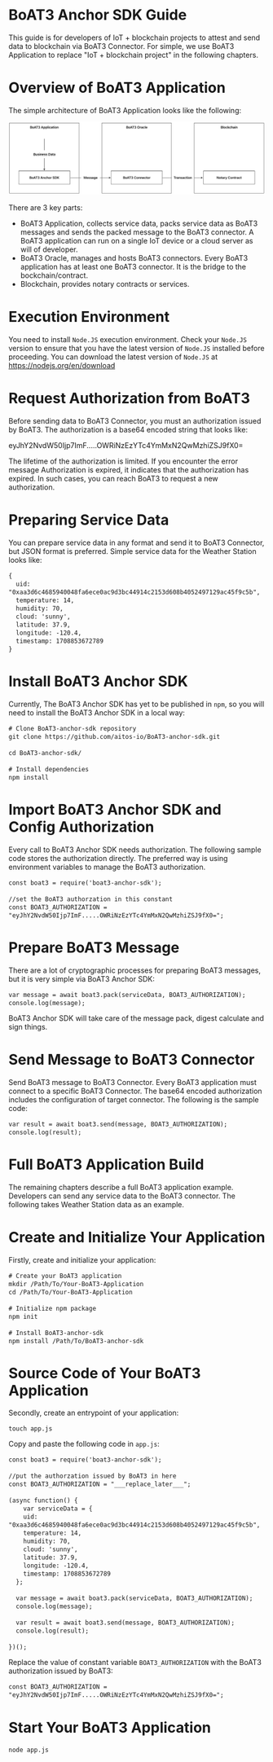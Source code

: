 


# BoAT3 Anchor SDK Guide

This guide is for developers of IoT + blockchain projects to attest and send data to blockchain via BoAT3 Connector. For simple, we use BoAT3 Application to replace "IoT + blockchain project" in the following chapters.


# Overview of BoAT3 Application

The simple architecture of BoAT3 Application looks like the following:

![BoAT-Architecture](boat3.png "Architecture of BoAT3 Application")

There are 3 key parts:
 - BoAT3 Application, collects service data, packs service data as BoAT3 messages and sends the packed message to the BoAT3 connector. A BoAT3 application can run on a single IoT device or a cloud server as will of developer.
 - BoAT3 Oracle, manages and hosts BoAT3 connectors. Every BoAT3 application has at least one BoAT3 connector. It is the bridge to the bockchain/contract.
 - Blockchain, provides notary contracts or services.


# Execution Environment

You need to install `Node.JS` execution environment. Check your `Node.JS` version to ensure that you have the latest version of `Node.JS` installed before proceeding. You can download the latest version of `Node.JS` at https://nodejs.org/en/download


# Request Authorization from BoAT3

Before sending data to BoAT3 Connector, you must an authorization issued by BoAT3. The authorization is a base64 encoded string that looks like:

eyJhY2NvdW50Ijp7ImF.....OWRiNzEzYTc4YmMxN2QwMzhiZSJ9fX0=

The lifetime of the authorization is limited. If you encounter the error message Authorization is expired, it indicates that the authorization has expired. In such cases, you can reach BoAT3 to request a new authorization.


# Preparing Service Data

You can prepare service data in any format and send it to BoAT3 Connector, but JSON format is preferred. Simple service data for the Weather Station looks like:

```
{
  uid: "0xaa3d6c4685940048fa6ece0ac9d3bc44914c2153d608b4052497129ac45f9c5b",
  temperature: 14,
  humidity: 70,
  cloud: 'sunny',
  latitude: 37.9,
  longitude: -120.4,
  timestamp: 1708853672789
}
```

# Install BoAT3 Anchor SDK

Currently, The BoAT3 Anchor SDK has yet to be published in `npm`, so you will need to install the BoAT3 Anchor SDK in a local way:

```
# Clone BoAT3-anchor-sdk repository
git clone https://github.com/aitos-io/BoAT3-anchor-sdk.git

cd BoAT3-anchor-sdk/

# Install dependencies
npm install
```

# Import BoAT3 Anchor SDK and Config Authorization

Every call to BoAT3 Anchor SDK needs authorization. The following sample code stores the authorization directly. The preferred way is using environment variables to manage the BoAT3 authorization.

```
const boat3 = require('boat3-anchor-sdk');

//set the BoAT3 authorzation in this constant
const BOAT3_AUTHORIZATION = "eyJhY2NvdW50Ijp7ImF.....OWRiNzEzYTc4YmMxN2QwMzhiZSJ9fX0=";
```


# Prepare BoAT3 Message

There are a lot of cryptographic processes for preparing BoAT3 messages, but it is very simple via BoAT3 Anchor SDK:

```
var message = await boat3.pack(serviceData, BOAT3_AUTHORIZATION);
console.log(message);
```

BoAT3 Anchor SDK will take care of the message pack, digest calculate and sign things.


# Send Message to BoAT3 Connector

Send BoAT3 message to BoAT3 Connector. Every BoAT3 application must connect to a specific BoAT3 Connector. The base64 encoded authorization includes the configuration of target connector. The following is the sample code:

```
var result = await boat3.send(message, BOAT3_AUTHORIZATION);
console.log(result);
```

# Full BoAT3 Application Build

The remaining chapters describe a full BoAT3 application example. Developers can send any service data to the BoAT3 connector. The following takes Weather Station data as an example.

# Create and Initialize Your Application

Firstly, create and initialize your application:

```
# Create your BoAT3 application
mkdir /Path/To/Your-BoAT3-Application
cd /Path/To/Your-BoAT3-Application

# Initialize npm package
npm init

# Install BoAT3-anchor-sdk
npm install /Path/To/BoAT3-anchor-sdk
```

# Source Code of Your BoAT3 Application

Secondly, create an entrypoint of your application:

```
touch app.js
```

Copy and paste the following code in `app.js`:

```
const boat3 = require('boat3-anchor-sdk');

//put the authorzation issued by BoAT3 in here
const BOAT3_AUTHORIZATION = "___replace_later___";

(async function() {
    var serviceData = {
    uid: "0xaa3d6c4685940048fa6ece0ac9d3bc44914c2153d608b4052497129ac45f9c5b",
    temperature: 14,
    humidity: 70,
    cloud: 'sunny',
    latitude: 37.9,
    longitude: -120.4,
    timestamp: 1708853672789
  };

  var message = await boat3.pack(serviceData, BOAT3_AUTHORIZATION);
  console.log(message);

  var result = await boat3.send(message, BOAT3_AUTHORIZATION);
  console.log(result);
        
})();
```

Replace the value of constant variable `BOAT3_AUTHORIZATION` with the BoAT3 authorization issued by BoAT3:

```
const BOAT3_AUTHORIZATION = "eyJhY2NvdW50Ijp7ImF.....OWRiNzEzYTc4YmMxN2QwMzhiZSJ9fX0=";
```

# Start Your BoAT3 Application

```
node app.js
```
